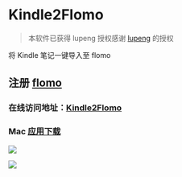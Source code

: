 # Kindle2Flomo

> 本软件已获得 lupeng 授权感谢 [lupeng](https://github.com/pengloo53/kindle2flomo) 的授权

将 Kindle 笔记一键导入至 flomo

## 注册 [flomo](https://flomoapp.com/register2/?MTAzNDE)

### 在线访问地址：[Kindle2Flomo](https://tit1e.github.io/kindle2Flomo/)

### Mac [应用下载](https://wwr.lanzoui.com/iIFx3pdxvvi)

![](https://personal-1251959693.cos.ap-chengdu.myqcloud.com/2021-05-23-Xnip2021-05-23_17-43-21.png)

![](https://personal-1251959693.cos.ap-chengdu.myqcloud.com/2021-05-23-Xnip2021-05-23_16-32-04.png)



